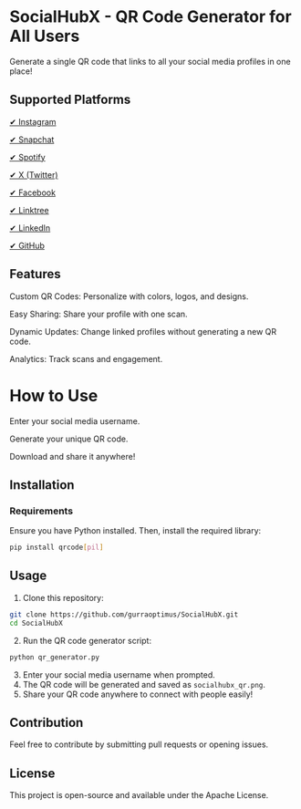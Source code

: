 # SocialHubX - QR Code Generator for All Users

Generate a single QR code that links to all your social media profiles in one place!



## Supported Platforms

[✔ Instagram](./Instagram/)

[✔ Snapchat](./Snapchat/)

[✔ Spotify](./Spotify/)

[✔ X (Twitter)](./xTwitter/)

[✔ Facebook](./Facebook/)

[✔ Linktree](./Linktree/)

[✔ LinkedIn](./Linkedin/)

[✔ GitHub](./Github/)



## Features

Custom QR Codes: Personalize with colors, logos, and designs.

Easy Sharing: Share your profile with one scan.

Dynamic Updates: Change linked profiles without generating a new QR code.

Analytics: Track scans and engagement.


# How to Use

Enter your social media username.

Generate your unique QR code.

Download and share it anywhere!


## Installation

### Requirements

Ensure you have Python installed. Then, install the required library:

```bash
pip install qrcode[pil]
```

## Usage

1. Clone this repository:

```bash
git clone https://github.com/gurraoptimus/SocialHubX.git
cd SocialHubX
```

2. Run the QR code generator script:

```bash
python qr_generator.py
```

3. Enter your social media username when prompted.
4. The QR code will be generated and saved as `socialhubx_qr.png`.
5. Share your QR code anywhere to connect with people easily!

## Contribution

Feel free to contribute by submitting pull requests or opening issues.

## License

This project is open-source and available under the Apache License.
